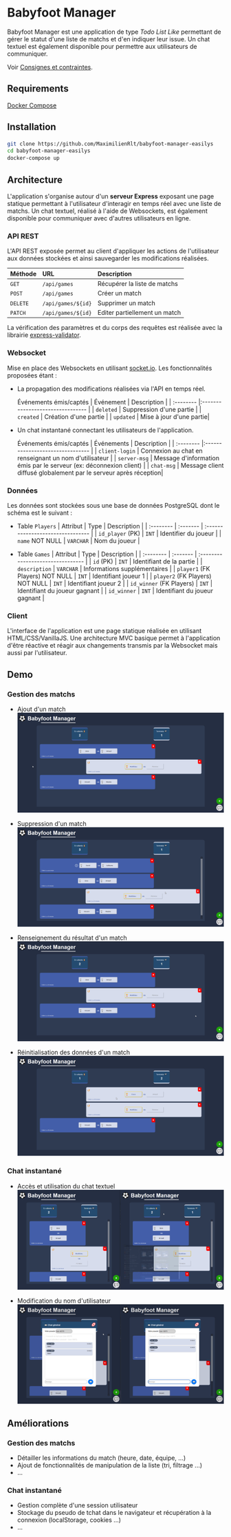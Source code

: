 
# Babyfoot Manager

  Babyfoot Manager est une application de type *Todo List Like* permettant de gérer le statut d'une liste de matchs et d'en indiquer leur issue. Un chat textuel est également disponible pour permettre aux utilisateurs de communiquer.
  
  Voir [Consignes et contraintes](docs/Test_BabyFoot_Manager.pdf).
## Requirements

[Docker Compose](https://docs.docker.com/compose/install/)
## Installation

```bash
git clone https://github.com/MaximilienRlt/babyfoot-manager-easilys
cd babyfoot-manager-easilys
docker-compose up
```

## Architecture
L'application s'organise autour d'un **serveur Express** exposant une page statique permettant à l'utilisateur d'interagir en temps réel avec une liste de matchs. Un chat textuel, réalisé à l'aide de Websockets, est également disponible pour communiquer avec d'autres utilisateurs en ligne.

### API REST
L'API REST exposée permet au client d'appliquer les actions de l'utilisateur aux données stockées et ainsi sauvegarder les modifications réalisées.

| Méthode | URL     | Description                              |
| :-------- | :------- | :--------------------------------        |
| `GET`      | `/api/games` | Récupérer la liste de matchs |
| `POST`      | `/api/games` | Créer un match |
| `DELETE`      | `/api/games/${id}` | Supprimer un match |
| `PATCH`      | `/api/games/${id}` | Editer partiellement un match |

La vérification des paramètres et du corps des requêtes est réalisée avec la librairie [express-validator](https://express-validator.github.io).

### Websocket
Mise en place des Websockets en utilisant [socket.io](https://socket.io/). Les fonctionnalités proposées étant :
* La propagation des modifications réalisées via l'API en temps réel.  

  Événements émis/captés
  | Événement    | Description                              |
  | :--------  |:--------------------------------        |
  | `deleted`   | Suppression d'une partie |
  | `created`   |  Création d'une partie |
  | `updated`    |   Mise à jour d'une partie|





* Un chat instantané connectant les utilisateurs de l'application.

  Événements émis/captés
  | Événements | Description                              |
  | :--------  |:--------------------------------        |
  | `client-login` |  Connexion au chat en renseignant un nom d'utilisateur |
  | `server-msg` |  Message d'information émis par le serveur (ex: déconnexion client) |
  | `chat-msg`  |  Message client diffusé globalement par le serveur après réception|

### Données
Les données sont stockées sous une base de données PostgreSQL dont le schéma est le suivant :
* Table `Players`
| Attribut | Type     | Description                              |
| :-------- | :------- | :--------------------------------        |
| `id_player` (PK)     | `INT` | Identifier du joueur |
| `name` NOT NULL      | `VARCHAR` | Nom du joueur |

* Table `Games`
| Attribut | Type     | Description                              |
| :-------- | :------- | :--------------------------------        |
| `id` (PK)     | `INT` | Identifiant de la partie |
| `description`      | `VARCHAR` | Informations supplémentaires |
| `player1` (FK Players) NOT NULL | `INT` | Identifiant joueur 1 |
| `player2` (FK Players) NOT NULL | `INT` | Identifiant joueur 2 |
| `id_winner` (FK Players)     | `INT` | Identifiant du joueur gagnant |
| `id_winner`     | `INT` | Identifiant du joueur gagnant |

### Client
L'interface de l'application est une page statique réalisée en utilisant HTML/CSS/VanillaJS.
Une architecture MVC basique permet à l'application d'être réactive et réagir aux changements transmis par la Websocket mais aussi par l'utilisateur.

## Demo
### Gestion des matchs
* Ajout d'un match
![Ajouter un match](docs/gifs/add_game.gif)

* Suppression d'un match
![Supprimer un match](docs/gifs/delete_game.gif)

* Renseignement du résultat d'un match
![Renseigner le résultat d'un match](docs/gifs/update_winner.gif)

* Réinitialisation des données d'un match
![Réinitialiser les données d'un match](docs/gifs/restore_game.gif)

### Chat instantané
* Accès et utilisation du chat textuel
![Accéder et utiliser le chat textuel](docs/gifs/chat_example.gif)

* Modification du nom d'utilisateur
![Modifier le nom d'utilisateur](docs/gifs/change_username.gif)

## Améliorations

### Gestion des matchs
* Détailler les informations du match (heure, date, équipe, ...)
* Ajout de fonctionnalités de manipulation de la liste (tri, filtrage ...)
* ...

### Chat instantané
* Gestion complète d'une session utilisateur
* Stockage du pseudo de tchat dans le navigateur et récupération à la connexion (localStorage, cookies ...)
* ...